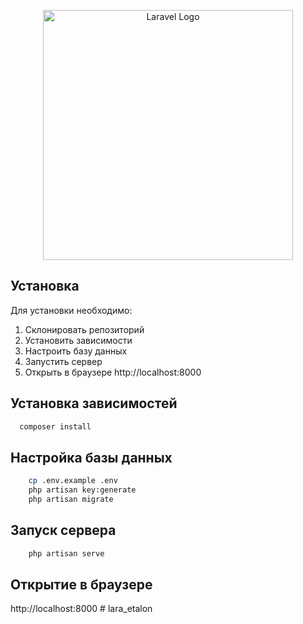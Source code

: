 <p align="center"><a href="https://laravel.com" target="_blank"><img src="https://raw.githubusercontent.com/laravel/art/master/logo-lockup/5%20SVG/2%20CMYK/1%20Full%20Color/laravel-logolockup-cmyk-red.svg" width="400" alt="Laravel Logo"></a></p>

## Установка

Для установки необходимо:
1. Склонировать репозиторий
2. Установить зависимости
3. Настроить базу данных
4. Запустить сервер
5. Открыть в браузере http://localhost:8000

## Установка зависимостей

```bash
  composer install
```

## Настройка базы данных

```bash
    cp .env.example .env
    php artisan key:generate
    php artisan migrate
```

## Запуск сервера

```bash
    php artisan serve
```

## Открытие в браузере

http://localhost:8000
#   l a r a _ e t a l o n  
 